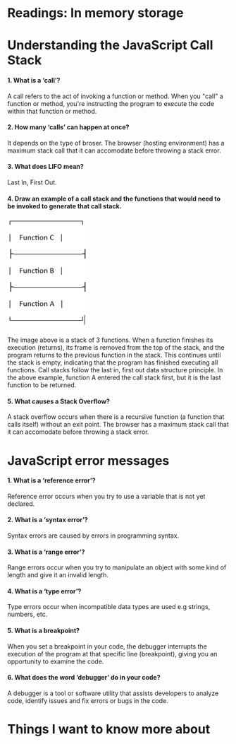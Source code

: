# Readings: In memory storage

# Understanding the JavaScript Call Stack

#### 1. What is a ‘call’?

A call refers to the act of invoking a function or method. When you "call" a function or method, you're instructing the program to execute the code within that function or method. 

#### 2. How many ‘calls’ can happen at once?

It depends on the type of broser. The browser (hosting environment) has a maximum stack call that it can accomodate before throwing a stack error.

#### 3. What does LIFO mean?

Last In, First Out.

#### 4. Draw an example of a call stack and the functions that would need to be invoked to generate that call stack.

![call stack](/images/call-stack.PNG)

The image above is a stack of 3 functions. When a function finishes its execution (returns), its frame is removed from the top of the stack, and the program returns to the previous function in the stack. This continues until the stack is empty, indicating that the program has finished executing all functions. Call stacks follow the last in, first out data structure principle. In the above example, function A entered the call stack first, but it is the last function to be returned. 

#### 5. What causes a Stack Overflow?

A stack overflow occurs when there is a recursive function (a function that calls itself) without an exit point. The browser has a maximum stack call that it can accomodate before throwing a stack error.

# JavaScript error messages

#### 1. What is a ‘reference error’?

Reference error occurs when you try to use a variable that is not yet declared.

#### 2. What is a ‘syntax error’?

Syntax errors are caused by errors in programming syntax.

#### 3. What is a ‘range error’?

Range errors occur when you try to manipulate an object with some kind of length and give it an invalid length.

#### 4. What is a ‘type error’?

Type errors occur when incompatible data types are used e.g strings, numbers, etc. 

#### 5. What is a breakpoint?

When you set a breakpoint in your code, the debugger interrupts the execution of the program at that specific line (breakpoint), giving you an opportunity to examine the code.

#### 6. What does the word ‘debugger’ do in your code?

A debugger is a tool or software utility that assists developers to analyze code, identify issues and fix errors or bugs in the code. 

# Things I want to know more about
